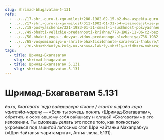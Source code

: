 ```yaml
---
slug: shrimad-bhagavatam-5-131
refs:
  - ../../17-shri-guru-i-ego-milost/280-1982-02-15-b2-dva-aspekta-guru-nishozhdenie-i-peredacha-duhovnogo-znaniya.md
  - ../../17-shri-guru-i-ego-milost/311-1982-01-31-b4-vzaimodejstvie-passivnoj-shikshi-chajtya-guru-i-zhivogo-sadhu.md
  - ../../18-posvyaschenie/321-1983-01-31-smysl-i-sushhnost-posvyashheniya.md
  - ../../49-bhakti-velichie-predannosti-krishne/778-1982-11-06-c2-bez-blagosloveniya-vajshnava-dazhe-izuchenie-pisanij-yavlyaetsya-karma-kandoj-i-ne-dast-ponimaniya-istiny.md
  - ../../50-bhakti-yoga-i-devyat-vidov-predannogo-sluzheniya/786-1982-03-31-a2-praktika-bhakti-jogi-9-vidov-predannogo-sluzheniya-i-drugie-aspekty.md
  - ../../65-vospominaniya-o-shrile-bhaktisiddhante-saraswati-thakure/1021-1981-08-22-c2-bez-rukovodstva-vajshnava-dazhe-izuchenie-pisanij-ne-yavlyaetsya-predannostyu.md
  - ../../70-obsuzhdeniya-knig-na-osnove-lekciy-shrily-sridhara-maharaja/1121-1981-08-20-a2-o-kvalifikatsii-dlya-chteniya-i-napisanii-shri-shri-prapanna-dzhivanamritam.md
tags:
  - title: Шримад-Бхагаватам
    slug: shrimad-bhagavatam
  - title: Шримад-Бхагаватам 5.131
    slug: shrimad-bhagavatam-5-131
---
```


# Шримад-Бхагаватам 5.131

*йа̄ха, бха̄гавата пад̣а вайш̣н̣авера стха̄не / эка̄нта а̄ш́райа кара чаитанйа-чаран̣е* — «Если ты хочешь понять «Шримад-Бхагаватам», обратись к осознавшему себя вайшнаву и слушай «Бхагаватам» в его изложении. Ты сможешь делать это после того, как полностью укроешься под защитой лотосных стоп Шри Чайтаньи Махапрабху» («Шри Чайтанья-чаритамрита», Антья-лила, 5.131).


